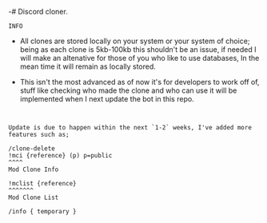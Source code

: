 -# Discord cloner.

``INFO``

- All clones are stored locally on your system or your system of choice;
  being as each clone is 5kb-100kb this shouldn't be an issue, if needed
  I will make an altenative for those of you who like to use databases,
  In the mean time it will remain as locally stored.

- This isn't the most advanced as of now it's for developers to work off
  of, stuff like checking who made the clone and who can use it will be
  implemented when I next update the bot in this repo.

```


Update is due to happen within the next `1-2` weeks, I've added more features such as;

/clone-delete
!mci {reference} (p) p=public 
^^^^
Mod Clone Info

!mclist {reference}
^^^^^^^
Mod Clone List

/info { temporary }

```
